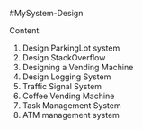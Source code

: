 #MySystem-Design

Content:
1. Design ParkingLot system
2. Design StackOverflow
3. Designing a Vending Machine
4. Design Logging System
5. Traffic Signal System 
6. Coffee Vending Machine
7. Task Management System
8. ATM management system



